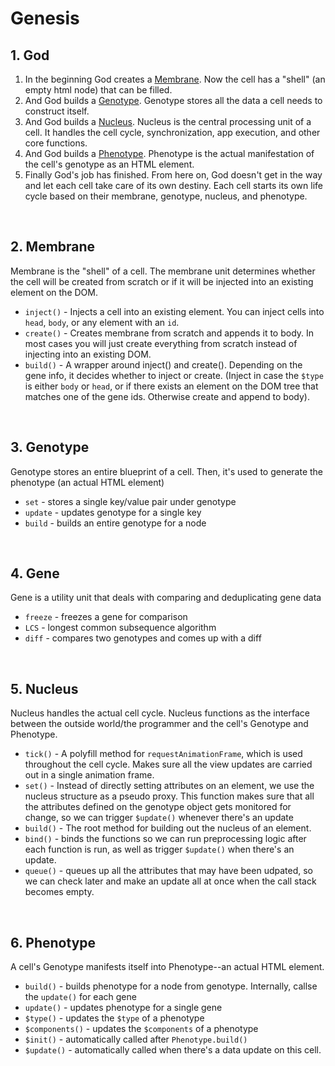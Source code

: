 # Genesis

## 1. God

1. In the beginning God creates a [Membrane](#2-membrane). Now the cell has a "shell" (an empty html node) that can be filled.
2. And God builds a [Genotype](#3-genotype). Genotype stores all the data a cell needs to construct itself.
3. And God builds a [Nucleus](#5-nucleus). Nucleus is the central processing unit of a cell. It handles the cell cycle, synchronization, app execution, and other core functions.
4. And God builds a [Phenotype](#6-phenotype). Phenotype is the actual manifestation of the cell's genotype as an HTML element.
5. Finally God's job has finished. From here on, God doesn't get in the way and let each cell take care of its own destiny. Each cell starts its own life cycle based on their membrane, genotype, nucleus, and phenotype.

<br>

## 2. Membrane

Membrane is the "shell" of a cell. The membrane unit determines whether the cell will be created from scratch or if it will be injected into an existing element on the DOM.

- `inject()` - Injects a cell into an existing element. You can inject cells into `head`, `body`, or any element with an `id`.
- `create()` - Creates membrane from scratch and appends it to body. In most cases you will just create everything from scratch instead of injecting into an existing DOM. 
- `build()` - A wrapper around inject() and create(). Depending on the gene info, it decides whether to inject or create. (Inject in case the `$type` is either `body` or `head`, or if there exists an element on the DOM tree that matches one of the gene ids. Otherwise create and append to body). 
<br>

## 3. Genotype

Genotype stores an entire blueprint of a cell. Then, it's used to generate the phenotype (an actual HTML element)

- `set` - stores a single key/value pair under genotype
- `update` - updates genotype for a single key
- `build` - builds an entire genotype for a node

<br>

## 4. Gene

Gene is a utility unit that deals with comparing and deduplicating gene data

- `freeze` - freezes a gene for comparison
- `LCS` - longest common subsequence algorithm
- `diff` - compares two genotypes and comes up with a diff

<br>

## 5. Nucleus

Nucleus handles the actual cell cycle. Nucleus functions as the interface between the outside world/the programmer and the cell's Genotype and Phenotype.

- `tick()` - A polyfill method for `requestAnimationFrame`, which is used throughout the cell cycle. Makes sure all the view updates are carried out in a single animation frame.
- `set()` - Instead of directly setting attributes on an element, we use the nucleus structure as a pseudo proxy. This function makes sure that all the attributes defined on the genotype object gets monitored for change, so we can trigger `$update()` whenever there's an update
- `build()` - The root method for building out the nucleus of an element.
- `bind()` - binds the functions so we can run preprocessing logic after each function is run, as well as trigger `$update()` when there's an update.
- `queue()` - queues up all the attributes that may have been udpated, so we can check later and make an update all at once when the call stack becomes empty.

<br>

## 6. Phenotype

A cell's Genotype manifests itself into Phenotype--an actual HTML element.

- `build()` - builds phenotype for a node from genotype. Internally, callse the `update()` for each gene
- `update()` - updates phenotype for a single gene
- `$type()` - updates the `$type` of a phenotype
- `$components()` - updates the `$components` of a phenotype
- `$init()` - automatically called after `Phenotype.build()`
- `$update()` - automatically called when there's a data update on this cell.
